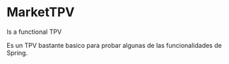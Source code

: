 # MarketTPV
Is a functional TPV


Es un TPV bastante basico para probar algunas de las funcionalidades de Spring.

